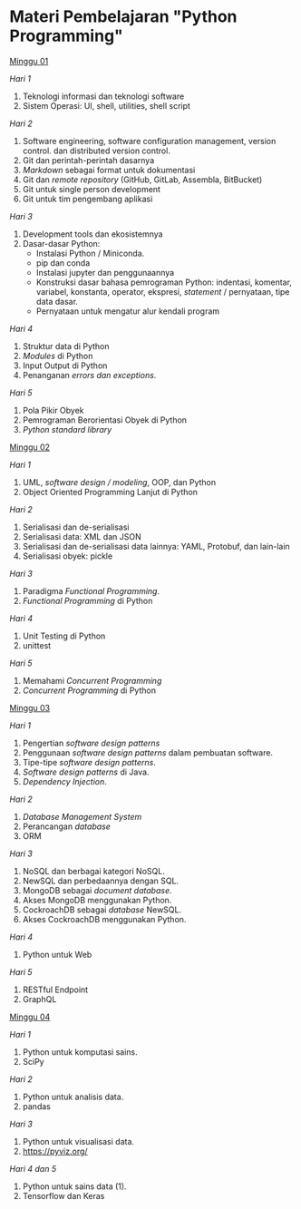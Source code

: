 # Materi Pembelajaran "Python Programming"

[Minggu 01](isi/01.md)

*Hari 1*

1. Teknologi informasi dan teknologi software
2. Sistem Operasi: UI, shell, utilities, shell script

*Hari 2*

1. Software engineering, software configuration management, version control. dan distributed version control.
2. Git dan perintah-perintah dasarnya
3. *Markdown* sebagai format untuk dokumentasi
4. Git dan *remote repository* (GitHub, GitLab, Assembla, BitBucket)
5. Git untuk single person development
6. Git untuk tim pengembang aplikasi

*Hari 3*

1. Development tools dan ekosistemnya
2. Dasar-dasar Python: 
    * Instalasi Python / Miniconda.
    * pip dan conda
    * Instalasi jupyter dan penggunaannya
    * Konstruksi dasar bahasa pemrograman Python: indentasi, komentar, variabel, konstanta, operator, ekspresi, *statement* / pernyataan, tipe data dasar. 
    * Pernyataan untuk mengatur alur kendali program

*Hari 4*

1. Struktur data di Python
2. *Modules* di Python
3. Input Output di Python
4. Penanganan *errors dan exceptions*.

*Hari 5*

1. Pola Pikir Obyek
2. Pemrograman Berorientasi Obyek di Python
3. *Python standard library*

[Minggu 02](isi/02.md)

*Hari 1*

1. UML, *software design / modeling*, OOP, dan Python
2. Object Oriented Programming Lanjut di Python


*Hari 2*

1. Serialisasi dan de-serialisasi
2. Serialisasi data: XML dan JSON
3. Serialisasi dan de-serialisasi data lainnya: YAML, Protobuf, dan lain-lain
4. Serialisasi obyek: pickle

*Hari 3*

1. Paradigma *Functional Programming*.
2. *Functional Programming* di Python

*Hari 4*

1. Unit Testing di Python
2. unittest

*Hari 5*

1. Memahami *Concurrent Programming*
2. *Concurrent Programming* di Python

[Minggu 03](isi/03.md)

*Hari 1*

1. Pengertian *software design patterns*
2. Penggunaan *software design patterns* dalam pembuatan software.
3. Tipe-tipe *software design patterns*.
4. *Software design patterns* di Java.
5. *Dependency Injection*.

*Hari 2*

1. *Database Management System*
2. Perancangan *database*
4. ORM

*Hari 3*

1. NoSQL dan berbagai kategori NoSQL.
2. NewSQL dan perbedaannya dengan SQL.
3. MongoDB sebagai *document database*.
4. Akses MongoDB menggunakan Python.
5. CockroachDB sebagai *database* NewSQL.
6. Akses CockroachDB menggunakan Python.

*Hari 4*

1. Python untuk Web

*Hari 5*

1. RESTful Endpoint
2. GraphQL

[Minggu 04](isi/04.md)

*Hari 1* 

1. Python untuk komputasi sains.
2. SciPy

*Hari 2*

1. Python untuk analisis data.
2. pandas

*Hari 3*

1. Python untuk visualisasi data.
2. https://pyviz.org/

*Hari 4 dan 5*

1. Python untuk sains data (1).
2. Tensorflow dan Keras

